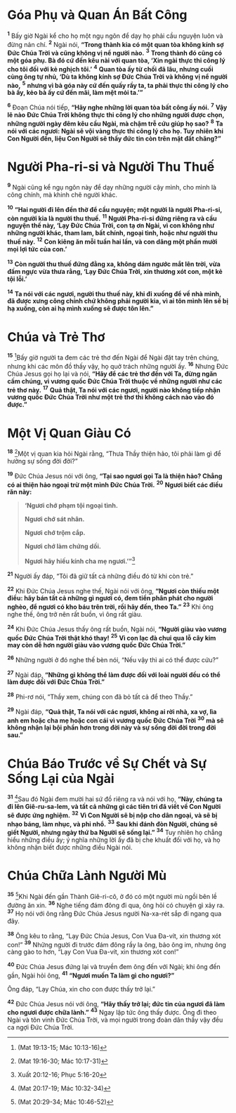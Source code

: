 # Góa Phụ và Quan Án Bất Công
<sup><b>1</b></sup> Bấy giờ Ngài kể cho họ một ngụ ngôn để dạy họ phải cầu nguyện luôn và đừng nản chí. <sup><b>2</b></sup> Ngài nói, **“Trong thành kia có một quan tòa không kính sợ Ðức Chúa Trời và cũng không vị nể người nào.** <sup><b>3</b></sup> **Trong thành đó cũng có một góa phụ. Bà đó cứ đến kêu nài với quan tòa, ‘Xin ngài thực thi công lý cho tôi đối với kẻ nghịch tôi.’** <sup><b>4</b></sup> **Quan tòa ấy từ chối đã lâu, nhưng cuối cùng ông tự nhủ, ‘Dù ta không kính sợ Ðức Chúa Trời và không vị nể người nào,** <sup><b>5</b></sup> **nhưng vì bà góa này cứ đến quấy rầy ta, ta phải thực thi công lý cho bà ấy, kẻo bà ấy cứ đến mãi, làm mệt mỏi ta.’”**

<sup><b>6</b></sup> Ðoạn Chúa nói tiếp, **“Hãy nghe những lời quan tòa bất công ấy nói.** <sup><b>7</b></sup> **Vậy lẽ nào Ðức Chúa Trời không thực thi công lý cho những người được chọn, những người ngày đêm kêu cầu Ngài, mà chậm trễ cứu giúp họ sao?** <sup><b>8</b></sup> **Ta nói với các ngươi: Ngài sẽ vội vàng thực thi công lý cho họ. Tuy nhiên khi Con Người đến, liệu Con Người sẽ thấy đức tin còn trên mặt đất chăng?”**

# Người Pha-ri-si và Người Thu Thuế
<sup><b>9</b></sup> Ngài cũng kể ngụ ngôn này để dạy những người cậy mình, cho mình là công chính, mà khinh chê người khác.

<sup><b>10</b></sup> **“Hai người đi lên đền thờ để cầu nguyện; một người là người Pha-ri-si, còn người kia là người thu thuế.** <sup><b>11</b></sup> **Người Pha-ri-si đứng riêng ra và cầu nguyện thế này, ‘Lạy Ðức Chúa Trời, con tạ ơn Ngài, vì con không như những người khác, tham lam, bất chính, ngoại tình, hoặc như người thu thuế này.** <sup><b>12</b></sup> **Con kiêng ăn mỗi tuần hai lần, và con dâng một phần mười mọi lợi tức của con.’**

<sup><b>13</b></sup> **Còn người thu thuế đứng đằng xa, không dám ngước mắt lên trời, vừa đấm ngực vừa thưa rằng, ‘Lạy Ðức Chúa Trời, xin thương xót con, một kẻ tội lỗi.’**

<sup><b>14</b></sup> **Ta nói với các ngươi, người thu thuế này, khi đi xuống để về nhà mình, đã được xưng công chính chứ không phải người kia, vì ai tôn mình lên sẽ bị hạ xuống, còn ai hạ mình xuống sẽ được tôn lên.”**

# Chúa và Trẻ Thơ
<sup><b>15</b></sup> [^1@-2bf88578-6d24-42b2-a146-c8c505aa073e]Bấy giờ người ta đem các trẻ thơ đến Ngài để Ngài đặt tay trên chúng, nhưng khi các môn đồ thấy vậy, họ quở trách những người ấy. <sup><b>16</b></sup> Nhưng Ðức Chúa Jesus gọi họ lại và nói, **“Hãy để các trẻ thơ đến với Ta, đừng ngăn cấm chúng, vì vương quốc Ðức Chúa Trời thuộc về những người như các trẻ thơ này.** <sup><b>17</b></sup> **Quả thật, Ta nói với các ngươi, người nào không tiếp nhận vương quốc Ðức Chúa Trời như một trẻ thơ thì không cách nào vào đó được.”**

# Một Vị Quan Giàu Có
<sup><b>18</b></sup> [^2@-2bf88578-6d24-42b2-a146-c8c505aa073e]Một vị quan kia hỏi Ngài rằng, “Thưa Thầy thiện hảo, tôi phải làm gì để hưởng sự sống đời đời?”

<sup><b>19</b></sup> Ðức Chúa Jesus nói với ông, **“Tại sao ngươi gọi Ta là thiện hảo? Chẳng có ai thiện hảo ngoại trừ một mình Ðức Chúa Trời.** <sup><b>20</b></sup> **Ngươi biết các điều răn này:**

> **‘Ngươi chớ phạm tội ngoại tình.**
> 
> **Ngươi chớ sát nhân.**
> 
> **Ngươi chớ trộm cắp.**
> 
> **Ngươi chớ làm chứng dối.**
> 
> **Ngươi hãy hiếu kính cha mẹ ngươi.’”**[^3@-2bf88578-6d24-42b2-a146-c8c505aa073e]

<sup><b>21</b></sup> Người ấy đáp, “Tôi đã giữ tất cả những điều đó từ khi còn trẻ.”

<sup><b>22</b></sup> Khi Ðức Chúa Jesus nghe thế, Ngài nói với ông, **“Ngươi còn thiếu một điều: hãy bán tất cả những gì ngươi có, đem tiền phân phát cho người nghèo, để ngươi có kho báu trên trời, rồi hãy đến, theo Ta.”** <sup><b>23</b></sup> Khi ông nghe thế, ông trở nên rất buồn, vì ông rất giàu.

<sup><b>24</b></sup> Khi Ðức Chúa Jesus thấy ông rất buồn, Ngài nói, **“Người giàu vào vương quốc Ðức Chúa Trời thật khó thay!** <sup><b>25</b></sup> **Vì con lạc đà chui qua lỗ cây kim may còn dễ hơn người giàu vào vương quốc Ðức Chúa Trời.”**

<sup><b>26</b></sup> Những người ở đó nghe thế bèn nói, “Nếu vậy thì ai có thể được cứu?”

<sup><b>27</b></sup> Ngài đáp, **“Những gì không thể làm được đối với loài người đều có thể làm được đối với Ðức Chúa Trời.”**

<sup><b>28</b></sup> Phi-rơ nói, “Thầy xem, chúng con đã bỏ tất cả để theo Thầy.”

<sup><b>29</b></sup> Ngài đáp, **“Quả thật, Ta nói với các ngươi, không ai rời nhà, xa vợ, lìa anh em hoặc cha mẹ hoặc con cái vì vương quốc Ðức Chúa Trời** <sup><b>30</b></sup> **mà sẽ không nhận lại bội phần hơn trong đời này và sự sống đời đời trong đời sau.”**

# Chúa Báo Trước về Sự Chết và Sự Sống Lại của Ngài
<sup><b>31</b></sup> [^4@-2bf88578-6d24-42b2-a146-c8c505aa073e]Sau đó Ngài đem mười hai sứ đồ riêng ra và nói với họ, **“Này, chúng ta đi lên Giê-ru-sa-lem, và tất cả những gì các tiên tri đã viết về Con Người sẽ được ứng nghiệm.** <sup><b>32</b></sup> **Vì Con Người sẽ bị nộp cho dân ngoại, và sẽ bị nhạo báng, làm nhục, và phỉ nhổ.** <sup><b>33</b></sup> **Sau khi đánh đòn Người, chúng sẽ giết Người, nhưng ngày thứ ba Người sẽ sống lại.”** <sup><b>34</b></sup> Tuy nhiên họ chẳng hiểu những điều ấy; ý nghĩa những lời ấy đã bị che khuất đối với họ, và họ không nhận biết được những điều Ngài nói.

# Chúa Chữa Lành Người Mù
<sup><b>35</b></sup> [^5@-2bf88578-6d24-42b2-a146-c8c505aa073e]Khi Ngài đến gần Thành Giê-ri-cô, ở đó có một người mù ngồi bên lề đường ăn xin. <sup><b>36</b></sup> Nghe tiếng đám đông đi qua, ông hỏi có chuyện gì xảy ra. <sup><b>37</b></sup> Họ nói với ông rằng Ðức Chúa Jesus người Na-xa-rét sắp đi ngang qua đây.

<sup><b>38</b></sup> Ông kêu to rằng, “Lạy Ðức Chúa Jesus, Con Vua Ða-vít, xin thương xót con!” <sup><b>39</b></sup> Những người đi trước đám đông rầy la ông, bảo ông im, nhưng ông càng gào to hơn, “Lạy Con Vua Ða-vít, xin thương xót con!”

<sup><b>40</b></sup> Ðức Chúa Jesus đứng lại và truyền đem ông đến với Ngài; khi ông đến gần, Ngài hỏi ông, <sup><b>41</b></sup> **“Ngươi muốn Ta làm gì cho ngươi?”**

Ông đáp, “Lạy Chúa, xin cho con được thấy trở lại.”

<sup><b>42</b></sup> Ðức Chúa Jesus nói với ông, **“Hãy thấy trở lại; đức tin của ngươi đã làm cho ngươi được chữa lành.”** <sup><b>43</b></sup> Ngay lập tức ông thấy được. Ông đi theo Ngài và tôn vinh Ðức Chúa Trời, và mọi người trong đoàn dân thấy vậy đều ca ngợi Ðức Chúa Trời.

[^1@-2bf88578-6d24-42b2-a146-c8c505aa073e]: (Mat 19:13-15; Mác 10:13-16)
[^2@-2bf88578-6d24-42b2-a146-c8c505aa073e]: (Mat 19:16-30; Mác 10:17-31)
[^3@-2bf88578-6d24-42b2-a146-c8c505aa073e]: Xuất 20:12-16; Phục 5:16-20
[^4@-2bf88578-6d24-42b2-a146-c8c505aa073e]: (Mat 20:17-19; Mác 10:32-34)
[^5@-2bf88578-6d24-42b2-a146-c8c505aa073e]: (Mat 20:29-34; Mác 10:46-52)